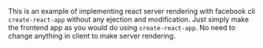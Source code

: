 
This is an example of implementing react server rendering with facebook cli `create-react-app` without any ejection and modification.
Just simply make the frontend app as you would do using `create-react-app`. No need to change anything in client to make server rendering.
